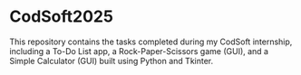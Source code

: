 # CodSoft2025
This repository contains the tasks completed during my CodSoft internship, including a To-Do List app, a Rock-Paper-Scissors game (GUI), and a Simple Calculator (GUI) built using Python and Tkinter.
